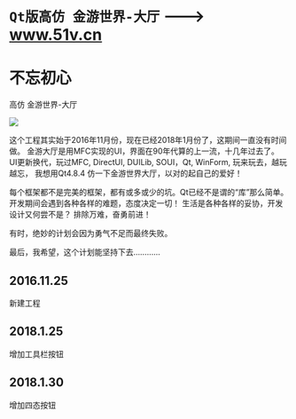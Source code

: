 `Qt版高仿 金游世界-大厅` ---> www.51v.cn
===

# 不忘初心
高仿 金游世界-大厅

![](http://www.51v.cn/Files/New51v/top_move_img_1.png ) 

这个工程其实始于2016年11月份，现在已经2018年1月份了，这期间一直没有时间做。
金游大厅是用MFC实现的UI，界面在90年代算的上一流，十几年过去了。
UI更新换代，玩过MFC, DirectUI, DUILib, SOUI，Qt, WinForm, 玩来玩去，越玩越忘，
我想用Qt4.8.4 仿一下金游世界大厅，以对的起自己的爱好！

每个框架都不是完美的框架，都有或多或少的坑。Qt已经不是谓的“库”那么简单。
开发期间会遇到各种各样的难题，态度决定一切！
生活是各种各样的妥协，开发设计又何尝不是？
排除万难，奋勇前进！

有时，绝妙的计划会因为勇气不足而最终失败。

最后，我希望，这个计划能坚持下去…………

## 2016.11.25
新建工程

## 2018.1.25
增加工具栏按钮

## 2018.1.30
增加四态按钮